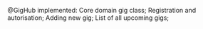 @GigHub
implemented:
Core domain gig class;
Registration and autorisation;
Adding new gig;
List of all upcoming gigs;